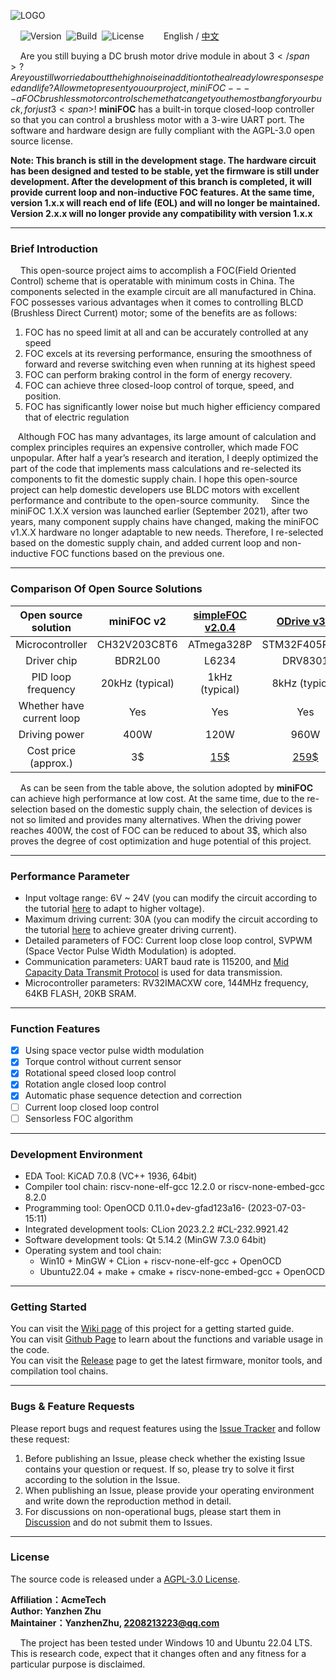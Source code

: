 ![LOGO](./docs/image/LOGO.png)

&nbsp;&nbsp;&nbsp;&nbsp;![Version](https://img.shields.io/badge/Version-2.0.2-brightgreen.svg)&nbsp;&nbsp;![Build](https://img.shields.io/badge/Build-Passed-success.svg)&nbsp;&nbsp;![License](https://img.shields.io/badge/License-AGPL-blue.svg)&nbsp;&nbsp;&nbsp;&nbsp;&nbsp;&nbsp;&nbsp;&nbsp;English / [中文](./README_CN.md)

&nbsp;&nbsp;&nbsp;&nbsp;Are you still buying a DC brush motor drive module in about 3<span>$</span>? Are you still worried about the high noise in addition to the already low response speed and life? Allow me to present you our project, miniFOC---- a FOC brushless motor control scheme that can get you the most bang for your buck, for just 3 <span>$</span>!  **miniFOC** has a built-in torque closed-loop controller so that you can control a brushless motor with a 3-wire UART port. The software and hardware design are fully compliant with the AGPL-3.0 open source license.

**Note: This branch is still in the development stage. The hardware circuit has been designed and tested to be stable, yet the firmware is still under development. After the development of this branch is completed, it will provide current loop and non-inductive FOC features. At the same time, version 1.x.x will reach end of life (EOL) and will no longer be maintained. Version 2.x.x will no longer provide any compatibility with version 1.x.x**

***

### Brief Introduction

&nbsp;&nbsp;&nbsp;&nbsp;This open-source project aims to accomplish a FOC(Field Oriented Control) scheme that is operatable with minimum costs in China. The components selected in the example circuit are all manufactured in China. FOC possesses various advantages when it comes to controlling BLCD (Brushless Direct Current) motor; some of the benefits are as follows:

1. FOC has no speed limit at all and can be accurately controlled at any speed
2. FOC excels at its reversing performance, ensuring the smoothness of forward and reverse switching even when running at its highest speed
3. FOC can perform braking control in the form of energy recovery.
4. FOC can achieve three closed-loop control of torque, speed, and position.
5. FOC has significantly lower noise but much higher efficiency compared that of electric regulation

&nbsp;&nbsp;&nbsp;Although FOC has many advantages, its large amount of calculation and complex principles requires an expensive controller, which made FOC unpopular. After half a year’s research and iteration, I deeply optimized the part of the code that implements mass calculations and re-selected its components to fit the domestic supply chain. I hope this open-source project can help domestic developers use BLDC motors with excellent performance and contribute to the open-source community.
&nbsp;&nbsp;&nbsp;&nbsp;Since the miniFOC 1.X.X version was launched earlier (September 2021), after two years, many component supply chains have changed, making the miniFOC v1.X.X hardware no longer adaptable to new needs. Therefore, I re-selected based on the domestic supply chain, and added current loop and non-inductive FOC functions based on the previous one.

***

### Comparison Of Open Source Solutions

|    Open source solution    |   **miniFOC v2**   | [simpleFOC v2.0.4](https://github.com/simplefoc/Arduino-SimpleFOCShield) | [ODrive v3.6](https://github.com/odriverobotics/ODrive) | [FpOC](https://github.com/WangXuan95/FpOC) |
| :------------------------: | :----------: | :----------------------------------------------------------: | :------------------------------------------------: | :------------------------------------------------: |
|      Microcontroller       | CH32V203C8T6 |                          ATmega328P                          |                   STM32F405RGT6                    |               FPGA |
|        Driver chip         |    BDR2L00    |                            L6234                             |                      DRV8301                       |                      MP6540                 |
|     PID loop frequency     |    20kHz (typical)    |                   1kHz (typical)                        |                        8kHz (typical)                        |                        18kHz (typical)                        |
| Whether have current loop |      Yes      |                              Yes                              |                        Yes                         |                        Yes                      |
|       Driving power        |     400W     |                             120W                             |                        960W                        |                        90W                        |
|    Cost price (approx.)    |     3$     |                             [15$](https://www.simplefoc.com/simplefoc_shield_product)                             |                        [259$](https://odriverobotics.com/shop/odrive-v36)                        |                        20$                        |

&nbsp;&nbsp;&nbsp;&nbsp;As can be seen from the table above, the solution adopted by **miniFOC** can achieve high performance at low cost. At the same time, due to the re-selection based on the domestic supply chain, the selection of devices is not so limited and provides many alternatives. When the driving power reaches 400W, the cost of FOC can be reduced to about 3$, which also proves the degree of cost optimization and huge potential of this project.

***

### Performance Parameter 

+ Input voltage range: 6V ~ 24V (you can modify the circuit according to the tutorial [here]() to adapt to higher voltage).
+ Maximum driving current: 30A (you can modify the circuit according to the tutorial [here]() to achieve greater driving current).
+ Detailed parameters of FOC: Current loop close loop control, SVPWM (Space Vector Pulse Width Modulation) is adopted.
+ Communication parameters: UART baud rate is 115200, and [Mid Capacity Data Transmit Protocol](https://github.com/ZhuYanzhen1/CDTP/blob/master/mdtp/README.md) is used for data transmission.
+ Microcontroller parameters: RV32IMACXW core, 144MHz frequency, 64KB FLASH, 20KB SRAM. 

***

### Function Features

+ [x] Using space vector pulse width modulation
+ [x] Torque control without current sensor
+ [x] Rotational speed closed loop control
+ [x] Rotation angle closed loop control
+ [x] Automatic phase sequence detection and correction
+ [ ] Current loop closed loop control
+ [ ] Sensorless FOC algorithm

***

### Development Environment 

+ EDA Tool: KiCAD 7.0.8 (VC++ 1936, 64bit)
+ Compiler tool chain: riscv-none-elf-gcc 12.2.0 or riscv-none-embed-gcc 8.2.0
+ Programming tool: OpenOCD 0.11.0+dev-gfad123a16- (2023-07-03-15:11)
+ Integrated development tools: CLion 2023.2.2 #CL-232.9921.42
+ Software development tools: Qt 5.14.2 (MinGW 7.3.0 64bit)
+ Operating system and tool chain: 
  + Win10 + MinGW + CLion + riscv-none-elf-gcc + OpenOCD
  + Ubuntu22.04 + make + cmake + riscv-none-embed-gcc + OpenOCD

***

### Getting Started

You can visit the [Wiki page](https://github.com/ZhuYanzhen1/miniFOC/wiki) of this project for a getting started guide.
<br>
You can visit [Github Page](https://zhuyanzhen1.github.io/miniFOC/) to learn about the functions and variable usage in the code.
<br>
You can visit the [Release](https://github.com/ZhuYanzhen1/miniFOC/releases) page to get the latest firmware, monitor tools, and compilation tool chains.
<br>

***

### Bugs & Feature Requests

Please report bugs and request features using the [Issue Tracker](https://github.com/ZhuYanzhen1/miniFOC/issues) and follow these request:

1. Before publishing an Issue, please check whether the existing Issue contains your question or request. If so, please try to solve it first according to the solution in the Issue.
2. When publishing an Issue, please provide your operating environment and write down the reproduction method in detail.
3. For discussions on non-operational bugs, please start them in [Discussion](https://github.com/ZhuYanzhen1/miniFOC/discussions) and do not submit them to Issues.

***

### License

The source code is released under a [AGPL-3.0 License](https://github.com/ZhuYanzhen1/miniFOC/blob/main/LICENSE).

**Affiliation：AcmeTech<br>
Author: Yanzhen Zhu<br>
Maintainer：YanzhenZhu, 2208213223@qq.com**

&nbsp;&nbsp;&nbsp;&nbsp;The project has been tested under Windows 10 and Ubuntu 22.04 LTS. This is research code, expect that it changes often and any fitness for a particular purpose is disclaimed.
